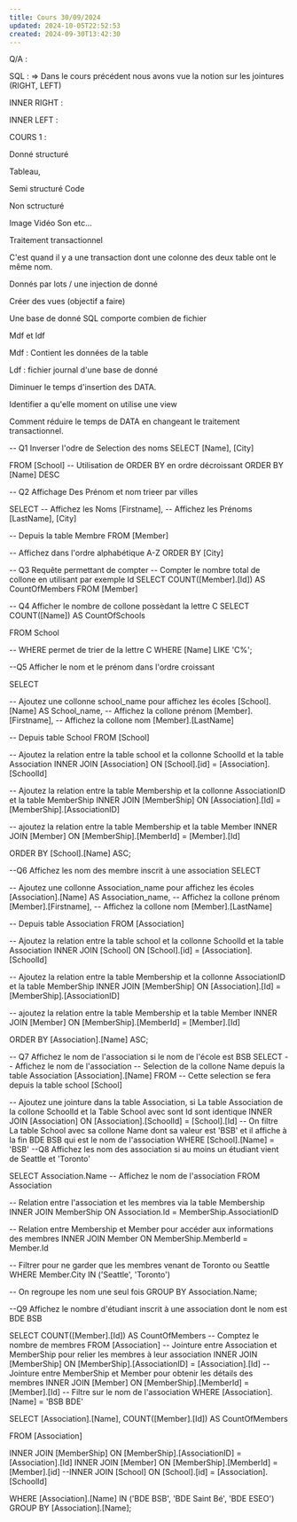 ```yaml
---
title: Cours 30/09/2024
updated: 2024-10-05T22:52:53
created: 2024-09-30T13:42:30
---
```


Q/A :

SQL : =\> Dans le cours précédent nous avons vue la notion sur les jointures (RIGHT, LEFT)

INNER RIGHT :

INNER LEFT :

COURS 1 :

Donné structuré

Tableau,

Semi structuré
Code

Non sctructuré

Image Vidéo Son etc…

Traitement transactionnel

C'est quand il y a une transaction dont une colonne des deux table ont le même nom.

Donnés par lots / une injection de donné

Créer des vues (objectif a faire)

Une base de donné SQL comporte combien de fichier

Mdf et ldf

Mdf : Contient les données de la table

Ldf : fichier journal d'une base de donné

Diminuer le temps d'insertion des DATA.

Identifier a qu'elle moment on utilise une view

Comment réduire le temps de DATA en changeant le traitement transactionnel.

-- Q1 Inverser l'odre de Selection des noms
SELECT
\[Name\],
\[City\]

FROM \[School\]
-- Utilisation de ORDER BY en ordre décroissant
ORDER BY \[Name\] DESC

-- Q2 Affichage Des Prénom et nom trieer par villes

SELECT
-- Affichez les Noms
\[Firstname\],
-- Affichez les Prénoms
\[LastName\],
\[City\]

-- Depuis la table Membre
FROM \[Member\]

-- Affichez dans l'ordre alphabétique A-Z
ORDER BY \[City\]

-- Q3 Requête permettant de compter
-- Compter le nombre total de collone en utilisant par exemple Id
SELECT COUNT(\[Member\].\[Id\]) AS CountOfMembers
FROM \[Member\]

-- Q4 Afficher le nombre de collone possèdant la lettre C
SELECT COUNT(\[Name\]) AS CountOfSchools

FROM School

-- WHERE permet de trier de la lettre C
WHERE \[Name\] LIKE 'C%';

--Q5 Afficher le nom et le prénom dans l'ordre croissant

SELECT

-- Ajoutez une collonne school_name pour affichez les écoles
\[School\].\[Name\] AS School_name,
-- Affichez la collone prénom
\[Member\].\[Firstname\],
-- Affichez la collone nom
\[Member\].\[LastName\]

-- Depuis table School
FROM
\[School\]

-- Ajoutez la relation entre la table school et la collonne SchoolId et la table Association
INNER JOIN \[Association\] ON \[School\].\[id\] = \[Association\].\[SchoolId\]

-- Ajoutez la relation entre la table Membership et la collonne AssociationID et la table MemberShip
INNER JOIN \[MemberShip\] ON \[Association\].\[Id\] = \[MemberShip\].\[AssociationID\]

-- ajoutez la relation entre la table Membership et la table Member
INNER JOIN \[Member\] ON \[MemberShip\].\[MemberId\] = \[Member\].\[Id\]

ORDER BY \[School\].\[Name\] ASC;

--Q6 Affichez les nom des membre inscrit à une association
SELECT

-- Ajoutez une collonne Association_name pour affichez les écoles
\[Association\].\[Name\] AS Association_name,
-- Affichez la collone prénom
\[Member\].\[Firstname\],
-- Affichez la collone nom
\[Member\].\[LastName\]

-- Depuis table Association
FROM
\[Association\]

-- Ajoutez la relation entre la table school et la collonne SchoolId et la table Association
INNER JOIN \[School\] ON \[School\].\[id\] = \[Association\].\[SchoolId\]

-- Ajoutez la relation entre la table Membership et la collonne AssociationID et la table MemberShip
INNER JOIN \[MemberShip\] ON \[Association\].\[Id\] = \[MemberShip\].\[AssociationID\]

-- ajoutez la relation entre la table Membership et la table Member
INNER JOIN \[Member\] ON \[MemberShip\].\[MemberId\] = \[Member\].\[Id\]

ORDER BY
\[Association\].\[Name\] ASC;

-- Q7 Affichez le nom de l'association si le nom de l'école est BSB
SELECT
-- Affichez le nom de l'association
-- Selection de la collone Name depuis la table Association
\[Association\].\[Name\]
FROM
-- Cette selection se fera depuis la table school
\[School\]

-- Ajoutez une jointure dans la table Association, si La table Association de la collone SchoolId et la Table School avec sont Id sont identique
INNER JOIN \[Association\] ON \[Association\].\[SchoolId\] = \[School\].\[Id\]
-- On filtre La table School avec sa collone Name dont sa valeur est 'BSB' et il affiche à la fin BDE BSB qui est le nom de l'association
WHERE \[School\].\[Name\] = 'BSB'
--Q8 Affichez les nom des association si au moins un étudiant vient de Seattle et 'Toronto'

SELECT
Association.Name -- Affichez le nom de l'association
FROM
Association

-- Relation entre l'association et les membres via la table Membership
INNER JOIN MemberShip ON Association.Id = MemberShip.AssociationID

-- Relation entre Membership et Member pour accéder aux informations des membres
INNER JOIN Member ON MemberShip.MemberId = Member.Id

-- Filtrer pour ne garder que les membres venant de Toronto ou Seattle
WHERE Member.City IN ('Seattle', 'Toronto')

-- On regroupe les nom une seul fois
GROUP BY Association.Name;

--Q9 Affichez le nombre d'étudiant inscrit à une association dont le nom est BDE BSB

SELECT
COUNT(\[Member\].\[Id\]) AS CountOfMembers -- Comptez le nombre de membres
FROM
\[Association\]
-- Jointure entre Association et MemberShip pour relier les membres à leur association
INNER JOIN \[MemberShip\] ON \[MemberShip\].\[AssociationID\] = \[Association\].\[Id\]
-- Jointure entre MemberShip et Member pour obtenir les détails des membres
INNER JOIN \[Member\] ON \[MemberShip\].\[MemberId\] = \[Member\].\[Id\]
-- Filtre sur le nom de l'association
WHERE
\[Association\].\[Name\] = 'BSB BDE'

SELECT
\[Association\].\[Name\],
COUNT(\[Member\].\[Id\]) AS CountOfMembers

FROM
\[Association\]

INNER JOIN \[MemberShip\] ON \[MemberShip\].\[AssociationID\] = \[Association\].\[Id\]
INNER JOIN \[Member\] ON \[MemberShip\].\[MemberId\] = \[Member\].\[id\]
--INNER JOIN \[School\] ON \[School\].\[id\] = \[Association\].\[SchoolId\]

WHERE
\[Association\].\[Name\] IN ('BDE BSB', 'BDE Saint Bé', 'BDE ESEO')
GROUP BY
\[Association\].\[Name\];

